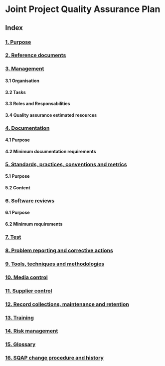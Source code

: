 # Joint Project Quality Assurance Plan

## Index
### [1. Purpose](./Purpose.md)
### [2. Reference documents](./Reference-documents.md)
### [3. Management](./Management.md)
#### 3.1 Organisation
#### 3.2 Tasks
#### 3.3 Roles and Responsabilities
#### 3.4 Quality assurance estimated resources
### [4. Documentation](./Documentation.md)
#### 4.1 Purpose
#### 4.2 Minimum documentation requirements
### [5. Standards, practices, conventions and metrics](./Standards-practices-conventions-and-metrics.md)
#### 5.1 Purpose
#### 5.2 Content
### [6. Software  reviews](./Software-reviews.md)
#### 6.1 Purpose
#### 6.2 Minimum requirements
### [7. Test](/documentation/SQAP/Test.md)
### [8. Problem reporting and corrective actions](./Problem-reporting-and-corrective-actions.md)
### [9. Tools, techniques and methodologies](./Tools-techniques-and-methodologies.md)
### [10. Media control](./Media-control.md)
### [11. Supplier control](./Supplier-control.md)
### [12. Record collections, maintenance and retention](./Record-collections-maintenance-and-retention.md)
### [13. Training](./Training.md)
### [14. Risk management](./Risk-management.md)
### [15. Glossary](./Glossary.md)
### [16. SQAP change procedure and history](./SQAP-change-procedure-and-history.md)
